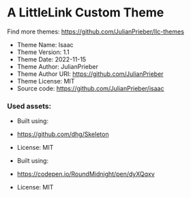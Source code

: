 # A LittleLink Custom Theme
Find more themes: https://github.com/JulianPrieber/llc-themes
                                                                                                                                                                         
*	Theme Name: Isaac
*	Theme Version: 1.1
*	Theme Date: 2022-11-15
*	Theme Author: JulianPrieber
*	Theme Author URI: https://github.com/JulianPrieber
*	Theme License: MIT
*	Source code: https://github.com/JulianPrieber/isaac


### Used assets:
* Built using:
* https://github.com/dhg/Skeleton
* License: MIT

* Built using:
* https://codepen.io/RoundMidnight/pen/dyXQqxv
* License: MIT
